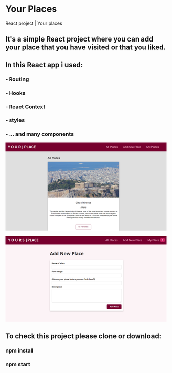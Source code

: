 # Your Places
React project | Your places 

## It's a simple React project where you can add your place that you have visited or that you liked.
## In this React app i used:
### - Routing
### - Hooks
### - React Context
### - styles
### - ... and many components

![](ss1.PNG)

![](ss2.PNG)

## To check this project please clone or download:
### npm install
### npm start
